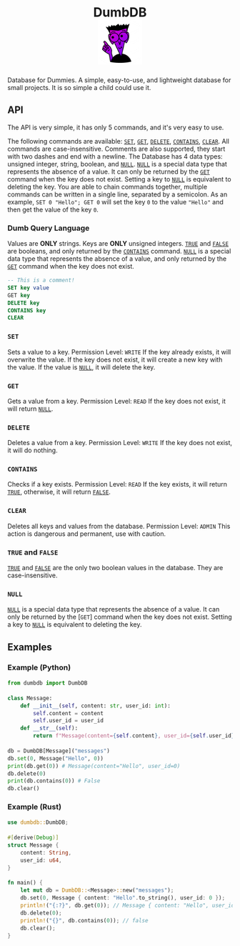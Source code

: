 <h1 align="center">DumbDB<br><img width="100px" src="./logo.png"/></h1>

Database for Dummies. A simple, easy-to-use, and lightweight database for small projects.
It is so simple a child could use it.

## API

The API is very simple, it has only 5 commands, and it's very easy to use.

The following commands are available:
[`SET`](#set), [`GET`](#get), [`DELETE`](#delete), [`CONTAINS`](#contains), [`CLEAR`](#clear).
All commands are case-insensitive.
Comments are also supported, they start with two dashes and end with a newline.
The Database has 4 data types: unsigned integer, string, boolean, and [`NULL`](#null).
[`NULL`](#null) is a special data type that represents the absence of a value.
It can only be returned by the [`GET`](#get) command when the key does not exist.
Setting a key to [`NULL`](#null) is equivalent to deleting the key.
You are able to chain commands together, multiple commands can be written in a single line, separated by a semicolon. As an example, `SET 0 "Hello"; GET 0` will set the key `0` to the value `"Hello"` and then get the value of the key `0`.

### **D**umb **Q**uery **L**anguage

Values are **ONLY** strings.
Keys are **ONLY** unsigned integers.
[`TRUE`](#true-and-false) and [`FALSE`](#true-and-false) are booleans,
and only returned by the [`CONTAINS`](#contains) command.
[`NULL`](#null) is a special data type that represents the absence of a value,
and only returned by the [`GET`](#get) command when the key does not exist.

```sql
-- This is a comment!
SET key value
GET key
DELETE key
CONTAINS key
CLEAR
```

### `SET`

Sets a value to a key.
Permission Level: `WRITE`
If the key already exists, it will overwrite the value.
If the key does not exist, it will create a new key with the value.
If the value is [`NULL`](#null), it will delete the key.

### `GET`

Gets a value from a key.
Permission Level: `READ`
If the key does not exist, it will return [`NULL`](#null).

### `DELETE`

Deletes a value from a key.
Permission Level: `WRITE`
If the key does not exist, it will do nothing.

### `CONTAINS`

Checks if a key exists.
Permission Level: `READ`
If the key exists, it will return [`TRUE`](#true-and-false), otherwise, it will return [`FALSE`](#true-and-false).

### `CLEAR`

Deletes all keys and values from the database.
Permission Level: `ADMIN`
This action is dangerous and permanent, use with caution.

### `TRUE` and `FALSE`

[`TRUE`](#true-and-false) and [`FALSE`](#true-and-false) are the only two boolean values in the database.
They are case-insensitive.

### `NULL`

[`NULL`](#null) is a special data type that represents the absence of a value.
It can only be returned by the [`GET`] command when the key does not exist.
Setting a key to [`NULL`](#null) is equivalent to deleting the key.

## Examples

### Example (Python)

```python
from dumbdb import DumbDB

class Message:
    def __init__(self, content: str, user_id: int):
        self.content = content
        self.user_id = user_id
    def __str__(self):
        return f"Message(content={self.content}, user_id={self.user_id})"

db = DumbDB[Message]("messages")
db.set(0, Message("Hello", 0))
print(db.get(0)) # Message(content="Hello", user_id=0)
db.delete(0)
print(db.contains(0)) # False
db.clear()
```

### Example (Rust)

```rust
use dumbdb::DumbDB;

#[derive(Debug)]
struct Message {
    content: String,
    user_id: u64,
}

fn main() {
    let mut db = DumbDB::<Message>::new("messages");
    db.set(0, Message { content: "Hello".to_string(), user_id: 0 });
    println!("{:?}", db.get(0)); // Message { content: "Hello", user_id: 0 }
    db.delete(0);
    println!("{}", db.contains(0)); // false
    db.clear();
}
```
